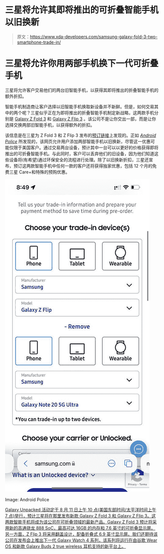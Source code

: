 # 三星将允许其即将推出的可折叠智能手机以旧换新

> 原文：<https://www.xda-developers.com/samsung-galaxy-fold-3-two-smartphone-trade-in/>

# 三星将允许你用两部手机换下一代可折叠手机

三星将允许客户交易他们的两台旧智能手机，以获得其即将推出的折叠智能手机的额外折扣。

智能手机制造商让客户选择以旧智能手机换取新设备并不新鲜。但是，如何交易其中的两个呢？三星似乎正在为即将推出的折叠智能手机制定新战略，这两款手机分别是 [Galaxy Z Fold 3](https://www.xda-developers.com/samsung-galaxy-z-fold-3/) 和 [Galaxy Z Flip 3](https://www.xda-developers.com/samsung-galaxy-z-flip-3/) 。该公司不是让你交出一部，而是让你选择交换两部旧智能手机，以获得额外的折扣。

该信息是在三星为 Z Fold 3 和 Z Flip 3 发布的[预订链接](https://shop-links.co/1746863352493521684?u1=3dca83be-68eb-4550-98a5-dfaef8567391)上发现的。正如 [*Android Police*](https://www.androidpolice.com/2021/07/21/samsung-will-let-you-trade-in-two-phones-not-one-for-the-z-fold3-or-z-flip3/) 所发现的，该网页允许用户添加两部智能手机以旧换新，尽管这一优惠可能仅限于美国客户。通过交易两台设备，预计其中一台可以以更好的价格获得即将推出的可折叠智能手机。与此同时，客户可以丢弃他们的旧设备，因为他们知道这些设备将(有希望)通过环保安全的流程进行处理。除了以旧换新折扣，三星还宣布，预订这两款智能手机中任何一款的客户还将获得独家优惠，包括 12 个月的免费三星 Care+和特殊的预购优惠。

 <picture>![Samsung Galaxy Z Fold 3 reservation trade-in page](img/401b1946567521ad62441a801a04c09a.png)</picture> 

Image: Android Police

[Galaxy Unpacked 活动定于 8 月 11 日上午 10 点(美国东部时间/太平洋时间上午 7 点)举行，预计三星将在那里发布新款 Galaxy Z Fold 3 和 Galaxy Z Flip 3。这两款智能手机将成为该公司在可折叠领域的最新产品。Galaxy Z Fold 3 预计将采用新的高通骁龙 888 SoC，最高可达 16GB 的内存和 7.6 英寸的可折叠显示屏。另一方面，Z Flip 3 将采用翻盖设计，配备折叠式 6.9 英寸显示屏。我们还期待该公司在发布会上推出下一代 Galaxy Watch 4 系列，该系列将运行在由谷歌 Wear OS 和新款 Galaxy Buds 2 true wireless 耳机支持的新平台上。](https://www.xda-developers.com/samsung-teases-galaxy-unpacked-event-august/)